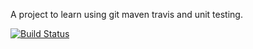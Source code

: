 A project to learn using git maven travis and unit testing.

[![Build Status](https://travis-ci.org/agucsav/myDemoApp.svg?branch=master)](https://travis-ci.org/agucsav/myDemoApp)
